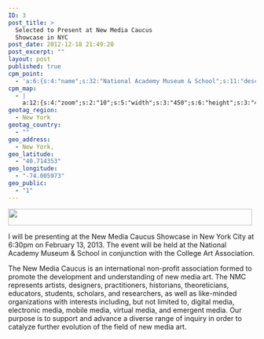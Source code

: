 ```yaml
---
ID: 3
post_title: >
  Selected to Present at New Media Caucus
  Showcase in NYC
post_date: 2012-12-18 21:49:20
post_excerpt: ""
layout: post
published: true
cpm_point:
  - 'a:6:{s:4:"name";s:32:"National Academy Museum & School";s:11:"description";s:0:"";s:7:"address";s:0:"";s:8:"latitude";s:17:"40.75792818397477";s:9:"longitude";s:18:"-73.98265325878907";s:4:"icon";s:94:"http://frederickostrenko.com/wp/wp-content/plugins/codepeople-post-map/images/icons/marker.png";}'
cpm_map:
  - |
    a:12:{s:4:"zoom";s:2:"10";s:5:"width";s:3:"450";s:6:"height";s:3:"450";s:6:"margin";s:2:"10";s:9:"\'align\'";s:6:"center";s:4:"type";s:7:"ROADMAP";s:8:"language";s:2:"en";s:7:"display";s:3:"map";s:10:"mousewheel";b:1;s:14:"zoompancontrol";b:1;s:11:"typecontrol";b:1;s:6:"points";s:1:"3";}
geotag_region:
  - New York
geotag_country:
  - ""
geo_address:
  - New York,
geo_latitude:
  - "40.714353"
geo_longitude:
  - "-74.005973"
geo_public:
  - "1"
---
```

<img class="alignnone" alt="" src="http://www.newmediacaucus.org/wp/wp-content/themes/nmc/ui_images/nmc_headerlogo.png" width="496" height="34" />

I will be presenting at the New Media Caucus Showcase in New York City at 6:30pm on February 13, 2013. The event will be held at the National Academy Museum &amp; School in conjunction with the College Art Association.

The New Media Caucus is an international non-profit association formed to promote the development and understanding of new media art. The NMC represents artists, designers, practitioners, historians, theoreticians, educators, students, scholars, and researchers, as well as like-minded organizations with interests including, but not limited to, digital media, electronic media, mobile media, virtual media, and emergent media. Our purpose is to support and advance a diverse range of inquiry in order to catalyze further evolution of the field of new media art.